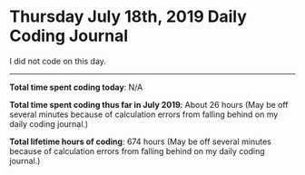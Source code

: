 # Thursday July 18th, 2019 Daily Coding Journal
I did not code on this day.
___
**Total time spent coding today**: N/A

**Total time spent coding thus far in July 2019**: About 26 hours (May be off several minutes because of calculation errors from falling behind on my daily coding journal.)

**Total lifetime hours of coding**: 674 hours (May be off several minutes because of calculation errors from falling behind on my daily coding journal.)